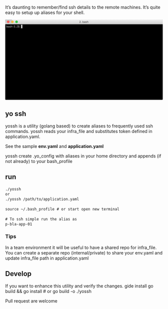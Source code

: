 It’s daunting to remember/find ssh details to the remote machines.
It’s quite easy to setup up aliases for your shell.

![yossh](https://github.com/yogeshsr/yossh/blob/master/tty.gif "yossh")

## yo ssh
yossh is a utility (golang based) to create aliases to frequently used ssh commands.
yossh reads your infra_file and substitutes token defined in application.yaml.

See the sample **env.yaml** and **application.yaml**

yossh create .yo_config with aliases in your home directory and appends (if not already) to your bash_profile

## run
    ./yossh
    or
    ./yossh /path/to/application.yaml

    source ~/.bash_profile # or start open new terminal
    
    # To ssh simple run the alias as
    p-bla-app-01
    
### Tips
In a team environment it will be useful to have a shared repo for infra_file.
You can create a separate repo (internal/private) to share your env.yaml and update infra_file path in application.yaml

## Develop
If you want to enhance this utility and verify the changes.
    gide install
    go build && go install # or 
    go build -o ./yossh

Pull request are welcome
    

